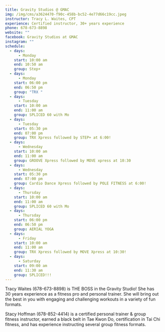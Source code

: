 ```yaml
---
title: Gravity Studios @ GMAC
img: /img/cms/a3624470-f90c-458b-bc52-4e77d66c19cc.jpeg
instructor: Tracy L. Waites, CPT
experience: Certified instructor, 30+ years experience
phone: 678-673-8898
website: ""
facebook: Gravity Studios at GMAC
instagram: ""
schedule:
  - days:
      - Monday
    start: 10:00 am
    end: 10:50 am
    group: Step+
  - days:
      - Monday
    start: 06:00 pm
    end: 06:50 pm
    group: "TRX "
  - days:
      - Tuesday
    start: 10:00 am
    end: 11:00 am
    group: SPLICED 60 with Mo
  - days:
      - Tuesday
    start: 05:30 pm
    end: 07:00 pm
    group: TRX Xpress followed by STEP+ at 6:00!
  - days:
      - Wednesday
    start: 10:00 am
    end: 11:00 am
    group: GROOVE Xpress followed by MOVE xpress at 10:30
  - days:
      - Wednesday
    start: 05:30 pm
    end: 07:00 pm
    group: Cardio Dance Xpress followed by POLE FITNESS at 6:00!
  - days:
      - Thursday
    start: 10:00 am
    end: 11:00 am
    group: SPLICED 60 with Mo
  - days:
      - Thursday
    start: 06:00 pm
    end: 06:50 pm
    group: AERIAL YOGA
  - days:
      - Friday
    start: 10:00 am
    end: 11:00 am
    group: TRX Xpress followed by MOVE Xpress at 10:30!
  - days:
      - Saturday
    start: 09:00 am
    end: 11:30 am
    group: SPLICED!!!
---
```

[](https://www.trxtraining.com/why-trx)Tracy Waites (678-673-8898) is THE BOSS in the Gravity Studio! She has 30 years experience as a fitness pro and personal trainer. She will bring out the best in you with engaging and challenging workouts in a variety of fun formats. 

Stacy Hoffman (678-852-4414) is a certified personal trainer & group fitness instructor, earned a black belt in Tae Kwon Do, certification in Tai Chi fitness, and has experience instructing several group fitness formats.